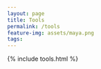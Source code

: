 ```yaml
---
layout: page
title: Tools
permalink: /tools
feature-img: assets/maya.png
tags:
---
```


{% include tools.html %}